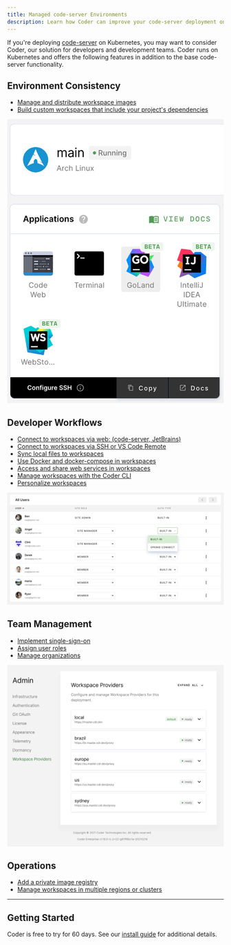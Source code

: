 ```yaml
---
title: Managed code-server Environments
description: Learn how Coder can improve your code-server deployment on Kubernetes.
---
```


If you're deploying [code-server](https://github.com/cdr/code-server) on
Kubernetes, you may want to consider Coder, our solution for developers and
development teams. Coder runs on Kubernetes
and offers the following features in addition to the base
code-server functionality.

## Environment Consistency

- [Manage and distribute workspace images](https://coder.com/docs/images)
- [Build custom workspaces that include your project's dependencies](https://coder.com/docs/images/structure)

![Coder Dashboard](../../assets/jetbrains-launcher-icons.png)

## Developer Workflows

- [Connect to workspaces via web: (code-server, JetBrains)](https://coder.com/docs/environments/editors#jetbrains-ides-in-the-browser)
- [Connect to workspaces via SSH or VS Code Remote](https://coder.com/docs/environments/ssh)
- [Sync local files to workspaces](https://coder.com/docs/cli/file-sync)
- [Use Docker and docker-compose in workspaces](https://coder.com/docs/environments/cvms)
- [Access and share web services in workspaces](https://coder.com/docs/environments/devurls)
- [Manage workspaces with the Coder CLI](https://coder.com/docs/cli)
- [Personalize workspaces](https://coder.com/docs/environments/personalization)

![User management icon](../../assets/manage-users.png)

## Team Management

- [Implement single-sign-on](https://coder.com/docs/admin/access-control#openid-connect)
- [Assign user roles](https://coder.com/docs/admin/access-control/user-roles)
- [Manage organizations](https://coder.com/docs/admin/access-control/organizations)

![Workspace providers](../../assets/workspace-providers-admin.png)

## Operations

- [Add a private image registry](https://coder.com/docs/admin/registries)
- [Manage workspaces in multiple regions or clusters](https://coder.com/docs/admin/environment-management/workspace-providers)

<hr />

## Getting Started

Coder is free to try for 60 days. See our [install
guide](https://coder.com/docs/setup) for additional details.
